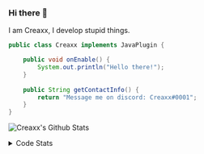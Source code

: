 ### Hi there 👋

I am Creaxx, I develop stupid things. 

```java
public class Creaxx implements JavaPlugin {

    public void onEnable() {
        System.out.println("Hello there!");
    }
    
    public String getContactInfo() {
        return "Message me on discord: Creaxx#0001";
    }
}
```

![Creaxx's Github Stats](https://github-readme-stats.vercel.app/api?username=CreaxxOG&show_icons=true&theme=dark&count_private=true)

<details>
  <summary>Code Stats</summary>

<!--START_SECTION:waka-->
![Code Time](http://img.shields.io/badge/Code%20Time-1%2C397%20hrs%208%20mins-blue)

![Lines of code](https://img.shields.io/badge/From%20Hello%20World%20I%27ve%20Written-613.4%20thousand%20lines%20of%20code-blue)

**🐱 My GitHub Data** 

> 📦 104.2 kB Used in GitHub's Storage 
 > 
> 🏆 2,159 Contributions in the Year 2023
 > 
> 🚫 Not Opted to Hire
 > 
> 📜 4 Public Repositories 
 > 
> 🔑 3 Private Repositories 
 > 
**I'm a Night 🦉** 

```text
🌞 Morning                295 commits         ██░░░░░░░░░░░░░░░░░░░░░░░   07.08 % 
🌆 Daytime                1756 commits        ███████████░░░░░░░░░░░░░░   42.16 % 
🌃 Evening                2028 commits        ████████████░░░░░░░░░░░░░   48.69 % 
🌙 Night                  86 commits          █░░░░░░░░░░░░░░░░░░░░░░░░   02.06 % 
```
📅 **I'm Most Productive on Saturday** 

```text
Monday                   515 commits         ███░░░░░░░░░░░░░░░░░░░░░░   12.36 % 
Tuesday                  583 commits         ████░░░░░░░░░░░░░░░░░░░░░   14.00 % 
Wednesday                621 commits         ████░░░░░░░░░░░░░░░░░░░░░   14.91 % 
Thursday                 634 commits         ████░░░░░░░░░░░░░░░░░░░░░   15.22 % 
Friday                   392 commits         ██░░░░░░░░░░░░░░░░░░░░░░░   09.41 % 
Saturday                 734 commits         ████░░░░░░░░░░░░░░░░░░░░░   17.62 % 
Sunday                   686 commits         ████░░░░░░░░░░░░░░░░░░░░░   16.47 % 
```


📊 **This Week I Spent My Time On** 

```text
💬 Programming Languages: 
Java                     7 hrs 50 mins       █████████████████░░░░░░░░   68.79 % 
Kotlin                   3 hrs 18 mins       ███████░░░░░░░░░░░░░░░░░░   28.96 % 
YAML                     9 mins              ░░░░░░░░░░░░░░░░░░░░░░░░░   01.43 % 
XML                      4 mins              ░░░░░░░░░░░░░░░░░░░░░░░░░   00.61 % 
Markdown                 1 min               ░░░░░░░░░░░░░░░░░░░░░░░░░   00.20 % 

🔥 Editors: 
IntelliJ                 11 hrs 24 mins      █████████████████████████   100.00 % 
```

**I Mostly Code in Java** 

```text
Java                     57 repos            ███████████████████░░░░░░   76.00 % 
Kotlin                   10 repos            ███░░░░░░░░░░░░░░░░░░░░░░   13.33 % 
CSS                      2 repos             █░░░░░░░░░░░░░░░░░░░░░░░░   02.67 % 
JavaScript               2 repos             █░░░░░░░░░░░░░░░░░░░░░░░░   02.67 % 
EJS                      1 repo              ░░░░░░░░░░░░░░░░░░░░░░░░░   01.33 % 
```




 Last Updated on 17/07/2023 06:28:05 UTC
<!--END_SECTION:waka-->
</details>
